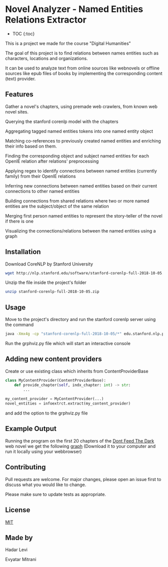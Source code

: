 # Novel Analyzer - Named Entities Relations Extractor

* TOC
{:toc}

This is a project we made for the course "Digital Humanities"

The goal of this project is to find relations between names entities such as 
characters, locations and organizations.

It can be used to analyze text from online sources like webnovels or offline 
sources like epub files of books by implementing the corresponding content (text) provider.

## Features
Gather a novel's chapters, using premade web crawlers, from known web novel sites.

Querying the stanford corenlp model with the chapters

Aggregating tagged named entities tokens into one named entity object

Matching co-references to previously created named entities and enriching their info based on them.

Finding the corresponding object and subject named entities for each OpenIE relation after relations' preprocessing 

Applying regex to identify connections between named entities (currently family) from their OpenIE relations  

Inferring new connections between named entities based on their current connections to other named entities

Building connections from shared relations where two or more named entities are the subject/object of the same relation

Merging first person named entities to represent the story-teller of the novel if there is one

Visualizing the connections/relations between the named entities using a graph

## Installation
Download CoreNLP by Stanford University
```bash
wget http://nlp.stanford.edu/software/stanford-corenlp-full-2018-10-05.zip
```
Unzip the file inside the project's folder
```bash
unzip stanford-corenlp-full-2018-10-05.zip
```


## Usage
Move to the project's directory and run the stanford corenlp server using the command
```bash
java -Xmx4g -cp "stanford-corenlp-full-2018-10-05/*" edu.stanford.nlp.pipeline.StanfordCoreNLPServer -port 9000
```
Run the grphviz.py file which will start an interactive console

## Adding new content providers
Create or use existing class which inherits from ContentProviderBase

```python
class MyContentProvider(ContentProviderBase):
    def provide_chapter(self, indx_chapter: int) -> str:
        ...
        
my_content_provider = MyContentProvider(...)
novel_entities = infoextrct.extract(my_content_provider)
```

and add the option to the grphviz.py file

## Example Output
Running the program on the first 20 chapters of the
[Dont Feed The Dark](https://www.royalroad.com/fiction/6245/dont-feed-the-dark) 
web novel we get the following
[graph](dont-feed-the-dark.html)
(Download it to your computer and run it locally using your webbrowser)

## Contributing
Pull requests are welcome. For major changes, please open an issue first to discuss what you would like to change.

Please make sure to update tests as appropriate.

## License
[MIT](https://choosealicense.com/licenses/mit/)


## Made by
Hadar Levi

Evyatar Mitrani
